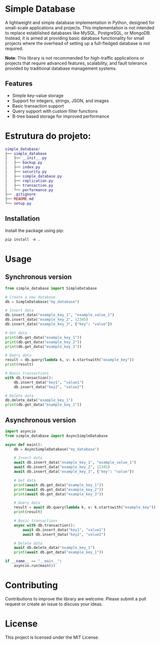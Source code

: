 # Simple Database

A lightweight and simple database implementation in Python, designed for small-scale applications and projects. This implementation is not intended to replace established databases like MySQL, PostgreSQL, or MongoDB. Instead, it is aimed at providing basic database functionality for small projects where the overhead of setting up a full-fledged database is not required.

**Note**: This library is not recommended for high-traffic applications or projects that require advanced features, scalability, and fault tolerance provided by traditional database management systems.

## Features

- Simple key-value storage
- Support for integers, strings, JSON, and images
- Basic transaction support
- Query support with custom filter functions
- B-tree based storage for improved performance

# Estrutura do projeto:

```lua
simple_database/
├── simple_database
│   ├── __init__.py
│   ├── backup.py
│   ├── index.py
│   ├── security.py
│   ├── simple_database.py
│   ├── replication.py
│   ├── transaction.py
│   └── performance.py
├── .gitignore
├── README.md
└── setup.py
```

## Installation

Install the package using pip:

```python
pip install -e .
```

# Usage

## Synchronous version
```python
from simple_database import SimpleDatabase

# Create a new database
db = SimpleDatabase("my_database")

# Insert data
db.insert_data("example_key_1", "example_value_1")
db.insert_data("example_key_2", 12345)
db.insert_data("example_key_3", {"key": "value"})

# Get data
print(db.get_data("example_key_1"))
print(db.get_data("example_key_2"))
print(db.get_data("example_key_3"))

# Query data
result = db.query(lambda k, v: k.startswith("example_key"))
print(result)

# Basic transactions
with db.transaction():
    db.insert_data("key1", "value1")
    db.insert_data("key2", "value2")

# Delete data
db.delete_data("example_key_1")
print(db.get_data("example_key_1"))
```
## Asynchronous version
```python
import asyncio
from simple_database import AsyncSimpleDatabase

async def main():
    db = AsyncSimpleDatabase("my_database")

    # Insert data
    await db.insert_data("example_key_1", "example_value_1")
    await db.insert_data("example_key_2", 12345)
    await db.insert_data("example_key_3", {"key": "value"})

    # Get data
    print(await db.get_data("example_key_1"))
    print(await db.get_data("example_key_2"))
    print(await db.get_data("example_key_3"))

    # Query data
    result = await db.query(lambda k, v: k.startswith("example_key"))
    print(result)

    # Basic transactions
    async with db.transaction():
        await db.insert_data("key1", "value1")
        await db.insert_data("key2", "value2")

    # Delete data
    await db.delete_data("example_key_1")
    print(await db.get_data("example_key_1"))

if __name__ == "__main__":
    asyncio.run(main())
```

# Contributing
Contributions to improve the library are welcome. Please submit a pull request or create an issue to discuss your ideas.

# License
This project is licensed under the MIT License.

